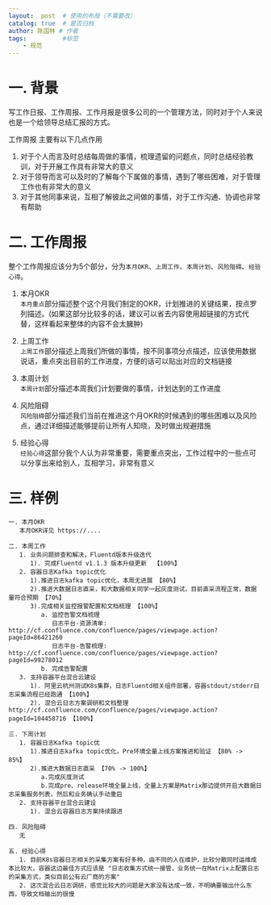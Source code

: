 ```yaml
---
layout:  post  # 使用的布局（不需要改）
catalog: true  # 是否归档
author: 陈国林 # 作者
tags:          #标签
    - 规范
---
```


# 一. 背景
写工作日报、工作周报、工作月报是很多公司的一个管理方法，同时对于个人来说也是一个给领导总结汇报的方式。

工作周报 主要有以下几点作用
1. 对于个人而言及时总结每周做的事情，梳理遗留的问题点，同时总结经验教训，对于开展工作具有非常大的意义
2. 对于领导而言可以及时的了解每个下属做的事情，遇到了哪些困难，对于管理工作也有非常大的意义
3. 对于其他同事来说，互相了解彼此之间做的事情，对于工作沟通、协调也非常有帮助

# 二. 工作周报
整个工作周报应该分为5个部分，分为`本月OKR`、`上周工作`、`本周计划`、`风险阻碍`、`经验心得`。

1. 本月OKR   
   `本月重点`部分描述整个这个月我们制定的OKR，计划推进的关键结果，按点罗列描述。(如果这部分比较多的话，建议可以省去内容使用超链接的方式代替，这样看起来整体的内容不会太臃肿)
  
2. 上周工作  
   `上周工作`部分描述上周我们所做的事情，按不同事项分点描述，应该使用数据说话，重点突出目前的工作进度，方便的话可以贴出对应的文档链接

3. 本周计划   
   `本周计划`部分描述本周我们计划要做的事情，计划达到的工作进度

4. 风险阻碍  
   `风险阻碍`部分描述我们当前在推进这个月OKR的时候遇到的哪些困难以及风险点，通过详细描述能够提前让所有人知晓，及时做出规避措施
   
5. 经验心得    
   `经验心得`这部分我个人认为非常重要，需要重点突出，工作过程中的一些点可以分享出来给别人，互相学习，非常有意义
  
# 三. 样例
```
一. 本月OKR
   本月OKR详见 https://....

二. 本周工作
   1. 业务问题排查和解决，Fluentd版本升级迭代
      1). 完成Fluentd v1.1.3 版本升级更新  【100%】
   2. 容器日志Kafka topic优化
      1).推进日志kafka topic优化，本周无进展 【80%】
      2).推进大数据日志直采，和大数据相关同学一起灰度测试，目前直采流程正常，数据量符合预期 【70%】
      3).完成相关监控报警配置和文档梳理 【100%】
         a. 监控告警文档梳理
            日志平台-资源清单: http://cf.confluence.com/confluence/pages/viewpage.action?pageId=86421260
            日志平台-告警梳理: http://cf.confluence.com/confluence/pages/viewpage.action?pageId=99278012
         b. 完成告警配置
   3. 支持容器平台混合云建设 
      1). 阿里云杭州测试K8s集群，日志Fluentd相关组件部署，容器stdout/stderr日志采集流程已经跑通 【100%】
      2). 混合云日志方案调研和文档整理 http://cf.confluence.com/confluence/pages/viewpage.action?pageId=104458716 【100%】
   
三. 下周计划
   1. 容器日志Kafka topic优
      1).推进日志kafka topic优化，Pre环境全量上线方案推进和验证 【80% -> 85%】
      2).推进大数据日志直采 【70% -> 100%】
         a.完成灰度测试
         b.完成pre、release环境全量上线，全量上方案是Matrix那边提供开启大数据日志采集服务列表，然后和业务确认手动重启
   2. 支持容器平台混合云建设
      1). 混合云容器日志方案持续跟进

四. 风险阻碍
   无
   
五. 经验心得
   1. 目前K8s容器日志相关的采集方案有好多种，由不同的人在维护，比较分散同时运维成本比较大，容器这边最佳方式应该是 "日志收集方式统一接管，业务统一在Matrix上配置日志的采集方式，类似目前公有云厂商的方案"
   2. 这次混合云日志调研，感觉比较大的问题是大家没有达成一致，不明确要输出什么东西，导致文档输出的很慢
```

